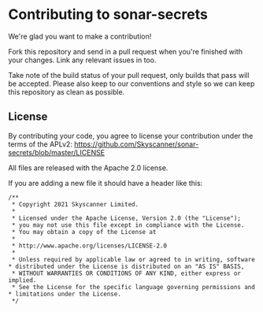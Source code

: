 # Contributing to sonar-secrets
We're glad you want to make a contribution!

Fork this repository and send in a pull request when you're finished with your changes. Link any relevant issues in too.

Take note of the build status of your pull request, only builds that pass will be accepted. Please also keep to our conventions and style so we can keep this repository as clean as possible.

## License
By contributing your code, you agree to license your contribution under the terms of the APLv2: 
https://github.com/Skyscanner/sonar-secrets/blob/master/LICENSE

All files are released with the Apache 2.0 license.

If you are adding a new file it should have a header like this:
```
/**
 * Copyright 2021 Skyscanner Limited.
 *
 * Licensed under the Apache License, Version 2.0 (the "License");
 * you may not use this file except in compliance with the License.
 * You may obtain a copy of the License at
 *
 * http://www.apache.org/licenses/LICENSE-2.0
 *
 * Unless required by applicable law or agreed to in writing, software  * distributed under the License is distributed on an "AS IS" BASIS,
 * WITHOUT WARRANTIES OR CONDITIONS OF ANY KIND, either express or implied.
 * See the License for the specific language governing permissions and  * limitations under the License.
 */
 ```
